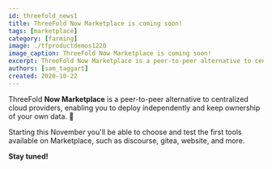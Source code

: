 ```yaml
---
id: threefold_news1
title: ThreeFold Now Marketplace is coming soon!
tags: [marketplace]
category: [farming]
image: ./tfproductdemos1220
image_caption: ThreeFold Now Marketplace is coming soon!
excerpt: ThreeFold Now Marketplace is a peer-to-peer alternative to centralized cloud providers, enabling you to deploy independently and keep ownership of your own data. 🙌 Read more within.
authors: [sam_taggart]
created: 2020-10-22
---
```


ThreeFold **Now Marketplace** is a peer-to-peer alternative to centralized cloud providers, enabling you to deploy independently and keep ownership of your own data. 🙌

Starting this November you'll be able to choose and test the first tools available on Marketplace, such as discourse, gitea, website, and more.

**Stay tuned!**

